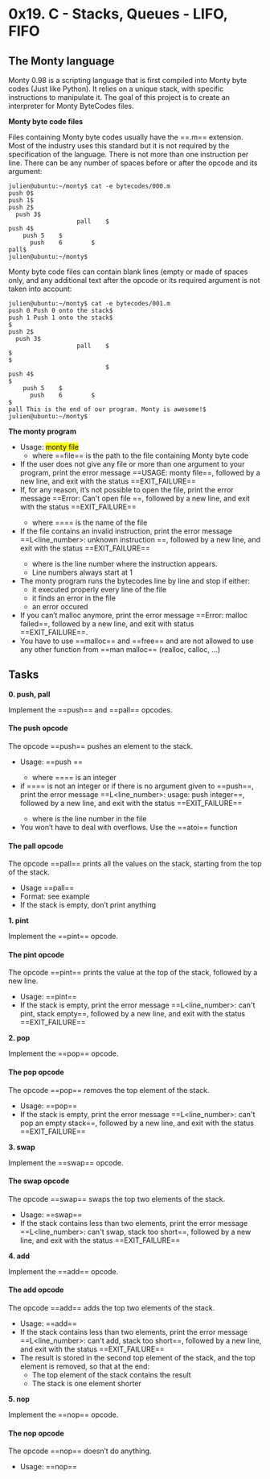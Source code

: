 # 0x19. C - Stacks, Queues - LIFO, FIFO

## The Monty language
Monty 0.98 is a scripting language that is first compiled into Monty byte codes (Just like Python). It relies on a unique stack, with specific instructions to manipulate it. The goal of this project is to create an interpreter for Monty ByteCodes files.

**Monty byte code files**

Files containing Monty byte codes usually have the ==.m== extension. Most of the industry uses this standard but it is not required by the specification of the language. There is not more than one instruction per line. There can be any number of spaces before or after the opcode and its argument:

```
julien@ubuntu:~/monty$ cat -e bytecodes/000.m
push 0$
push 1$
push 2$
  push 3$
                   pall    $
push 4$
    push 5    $
      push    6        $
pall$
julien@ubuntu:~/monty$
```

Monty byte code files can contain blank lines (empty or made of spaces only, and any additional text after the opcode or its required argument is not taken into account:

```
julien@ubuntu:~/monty$ cat -e bytecodes/001.m
push 0 Push 0 onto the stack$
push 1 Push 1 onto the stack$
$
push 2$
  push 3$
                   pall    $
$
$
                           $
push 4$
$
    push 5    $
      push    6        $
$
pall This is the end of our program. Monty is awesome!$
julien@ubuntu:~/monty$
```

**The monty program**

- Usage: <mark>monty file</mark>
	- where ==file== is the path to the file containing Monty byte code
- If the user does not give any file or more than one argument to your program, print the error message ==USAGE: monty file==, followed by a new line, and exit with the status ==EXIT_FAILURE==
- If, for any reason, it’s not possible to open the file, print the error message ==Error: Can't open file <file>==, followed by a new line, and exit with the status ==EXIT_FAILURE==
	- where ==<file>== is the name of the file
- If the file contains an invalid instruction, print the error message ==L<line_number>: unknown instruction <opcode>==, followed by a new line, and exit with the status ==EXIT_FAILURE==
	- where is the line number where the instruction appears.
	- Line numbers always start at 1
- The monty program runs the bytecodes line by line and stop if either:
	- it executed properly every line of the file
	- it finds an error in the file
	- an error occured
- If you can’t malloc anymore, print the error message ==Error: malloc failed==, followed by a new line, and exit with status ==EXIT_FAILURE==.
- You have to use ==malloc== and ==free== and are not allowed to use any other function from ==man malloc== (realloc, calloc, …)

## Tasks

**0. push, pall**

Implement the ==push== and ==pall== opcodes.

#### The push opcode

The opcode ==push== pushes an element to the stack.
- Usage: ==push <int>==
	- where ==<int>== is an integer
- if ==<int>== is not an integer or if there is no argument given to ==push==, print the error message ==L<line_number>: usage: push integer==, followed by a new line, and exit with the status ==EXIT_FAILURE==
	- where is the line number in the file
- You won’t have to deal with overflows. Use the ==atoi== function

#### The pall opcode

The opcode ==pall== prints all the values on the stack, starting from the top of the stack.

- Usage ==pall==
- Format: see example
- If the stack is empty, don’t print anything

**1. pint**

Implement the ==pint== opcode.

#### The pint opcode

The opcode ==pint== prints the value at the top of the stack, followed by a new line.
- Usage: ==pint==
- If the stack is empty, print the error message ==L<line_number>: can't pint, stack empty==, followed by a new line, and exit with the status ==EXIT_FAILURE==

**2. pop**

Implement the ==pop== opcode.

#### The pop opcode

The opcode ==pop== removes the top element of the stack.
- Usage: ==pop==
- If the stack is empty, print the error message ==L<line_number>: can't pop an empty stack==, followed by a new line, and exit with the status ==EXIT_FAILURE==

**3. swap**

Implement the ==swap== opcode.

#### The swap opcode

The opcode ==swap== swaps the top two elements of the stack.
- Usage: ==swap==
- If the stack contains less than two elements, print the error message ==L<line_number>: can't swap, stack too short==, followed by a new line, and exit with the status ==EXIT_FAILURE==

**4. add**

Implement the ==add== opcode.

#### The add opcode

The opcode ==add== adds the top two elements of the stack.
- Usage: ==add==
- If the stack contains less than two elements, print the error message ==L<line_number>: can't add, stack too short==, followed by a new line, and exit with the status ==EXIT_FAILURE==
- The result is stored in the second top element of the stack, and the top element is removed, so that at the end:
	- The top element of the stack contains the result
	- The stack is one element shorter

**5. nop**

Implement the ==nop== opcode.

#### The nop opcode

The opcode ==nop== doesn’t do anything.

- Usage: ==nop==

